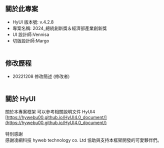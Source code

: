 ## 關於此專案

- HyUI 版本號: v.4.2.8
- 專案名稱: 2024\_總統創新獎＆經濟部產業創新獎
- UI 設計師:Vennisa
- 切版設計師:Margo
  <br/>
  <br/>

## 修改歷程

- 20221208 修改簡述 (修改者)
  <br/>
  <br/>

## 關於 HyUI

關於本專案框架 可以參考相關說明文件 HyUI4<br/>
[https://hywebu00.github.io/HyUI4.0_document/](https://hywebu00.github.io/HyUI4.0_document/)
<br/><br/>
特別感謝<br/>
感謝凌網科技 hyweb technology co. Ltd 協助與支持本框架開發的可愛夥伴們。
